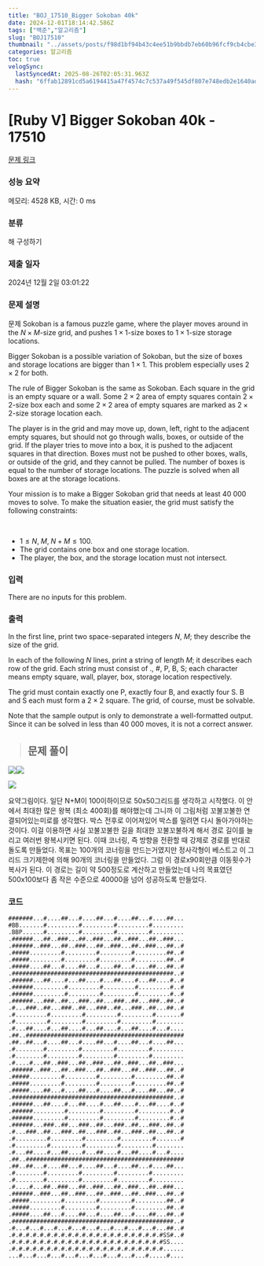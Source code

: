 ```yaml
---
title: "BOJ_17510_Bigger Sokoban 40k"
date: 2024-12-01T18:14:42.586Z
tags: ["백준","알고리즘"]
slug: "BOJ17510"
thumbnail: "../assets/posts/f98d1bf94b43c4ee51b9bbdb7eb60b96fcf9cb4cbe34e7e06153541c15ef432f.png"
categories: 알고리즘
toc: true
velogSync:
  lastSyncedAt: 2025-08-26T02:05:31.963Z
  hash: "6ffab12891cd5a6194415a47f4574c7c537a49f545df807e748edb2e1640adfb"
---
```


# [Ruby V] Bigger Sokoban 40k - 17510 

[문제 링크](https://www.acmicpc.net/problem/17510) 

### 성능 요약

메모리: 4528 KB, 시간: 0 ms

### 분류

해 구성하기

### 제출 일자

2024년 12월 2일 03:01:22

### 문제 설명
문제
Sokoban is a famous puzzle game, where the player moves around in the 
$N \times M$-size grid, and pushes $1 \times 1$-size boxes to $1 \times 1$-size storage locations.

Bigger Sokoban is a possible variation of Sokoban, but the size of boxes and storage locations are bigger than $1 \times 1$. This problem especially uses 
$2 \times 2$ for both.

The rule of Bigger Sokoban is the same as Sokoban. Each square in the grid is an empty square or a wall. Some $2 \times 2$ area of empty squares contain 
$2 \times 2$-size box each and some $2 \times 2$ area of empty squares are marked as $2 \times 2$-size storage location each.

The player is in the grid and may move up, down, left, right to the adjacent empty squares, but should not go through walls, boxes, or outside of the grid. If the player tries to move into a box, it is pushed to the adjacent squares in that direction. Boxes must not be pushed to other boxes, walls, or outside of the grid, and they cannot be pulled. The number of boxes is equal to the number of storage locations. The puzzle is solved when all boxes are at the storage locations.

Your mission is to make a Bigger Sokoban grid that needs at least 40 000 moves to solve. To make the situation easier, the grid must satisfy the following constraints:

 
- $1 \leq N, \; M, \; N+M \leq 100$.
- The grid contains one box and one storage location.
- The player, the box, and the storage location must not intersect.

### 입력 

 <p>There are no inputs for this problem.</p>

### 출력 

In the first line, print two space-separated integers 
$N,\ M$; they describe the size of the grid.


In each of the following $N$ lines, print a string of length $M$; it describes each row of the grid. Each string must consist of ., #, P, B, S; each character means empty square, wall, player, box, storage location respectively.

The grid must contain exactly one P, exactly four B, and exactly four S. B and S each must form a 
$2 \times 2$ square. The grid, of course, must be solvable.

Note that the sample output is only to demonstrate a well-formatted output. Since it can be solved in less than 40 000 moves, it is not a correct answer.

> ## 문제 풀이

![](/assets/posts/2d57fab22628484f361411ee9af3267ff2763e19a6fed8513a827cacfb1c8b06.png)![](/assets/posts/5629cac47c6b058d40056216a0651d6f4a2d9aabcd93f2efaeec426d8033e306.png)


![](/assets/posts/f98d1bf94b43c4ee51b9bbdb7eb60b96fcf9cb4cbe34e7e06153541c15ef432f.png)

요약그림이다. 일단 N+M이 100이하이므로 50x50그리드를 생각하고 시작했다. 이 안에서 최대한 많은 왕복 (최소 400회)를 해야했는데 그니까 이 그림처럼 꼬불꼬불한 연결되어있는미로를 생각했다. 박스 전후로 이어져있어 박스를 밀려면 다시 돌아가야하는 것이다. 이걸 이용하면 사실 꼬불꼬불한 길을 최대한 꼬불꼬불하게 해서 경로 길이를 늘리고 여러번 왕복시키면 된다. 이때 코너링, 즉 방향을 전환할 때 강제로 경로를 반대로 돌도록 만들었다. 목표는 100개의 코너링을 만드는거였지만 정사각형이 베스트고 이 그리드 크기제한에 의해 90개의 코너링을 만들었다. 그럼 이 경로x90회만큼 이동횟수가 복사가 된다. 이 경로는 길이 약 500정도로 계산하고 만들었는데 나의 목표였던 500x100보다 좀 작은 수준으로 40000을 넘어 성공하도록 만들었다.

### 코드
```text
#######...#....##...#....##...#....##...#....##...
#BB.......#.........#.........#.........#.........
.BBP......#.........#.........#.........#.........
.######...##..###...##..###...##..###...##..###...
.######..###...##..###...##..###...##..###...##..#
.#####.........#.........#.........#.........##..#
.#####.........#.........#.........#.........##..#
.#####....##...#....##...#....##...#....##...##..#
.##############################################..#
.######...##....#...##....#...##....#...##....#..#
.######.........#.........#.........#.........#..#
.######.........#.........#.........#.........#..#
.######...###..##...###..##...###..##...###..##..#
.#...###..##...###..##...###..##...###..##...##..#
.#.........#.........#.........#.........#.......#
.#.........#.........#.........#.........#........
.#...##....#...##....#...##....#...##....#...#....
.##..#############################################
.##..##...#....##...#....##...#....##...#....##...
.#........#.........#.........#.........#.........
.#........#.........#.........#.........#.........
.#....#...##..###...##..###...##..###...##..###...
.######..###...##..###...##..###...##..###...##..#
.#####.........#.........#.........#.........##..#
.#####.........#.........#.........#.........##..#
.#####....##...#....##...#....##...#....##...##..#
.##############################################..#
.######...##....#...##....#...##....#...##....#..#
.######.........#.........#.........#.........#..#
.######.........#.........#.........#.........#..#
.######...###..##...###..##...###..##...###..##..#
.#...###..##...###..##...###..##...###..##...##..#
.#.........#.........#.........#.........#.......#
.#.........#.........#.........#.........#........
.#...##....#...##....#...##....#...##....#...#....
.##..#############################################
.##..##...#....##...#....##...#....##...#....##...
.#........#.........#.........#.........#.........
.#........#.........#.........#.........#.........
.#....#...##..###...##..###...##..###...##..###...
.######..###...##..###...##..###...##..###...##..#
.#####.........#.........#.........#.........##..#
.#####.........#.........#.........#.........##..#
.#####....##...#....##...#....##...#....##...##..#
.##############################################..#
.#...#...#...#...#...#...#...#...#...#...#...##..#
.#.#.#.#.#.#.#.#.#.#.#.#.#.#.#.#.#.#.#.#.#.#SS#..#
.#.#.#.#.#.#.#.#.#.#.#.#.#.#.#.#.#.#.#.#.#.#SS....
.#.#.#.#.#.#.#.#.#.#.#.#.#.#.#.#.#.#.#.#.#.#......
...#...#...#...#...#...#...#...#...#...#.....#....
```
